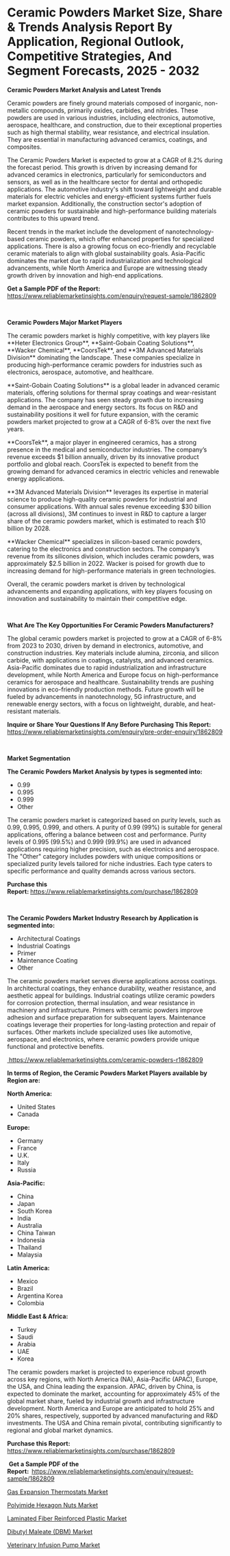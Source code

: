 <p><h1>Ceramic Powders Market Size, Share & Trends Analysis Report By Application, Regional Outlook, Competitive Strategies, And Segment Forecasts, 2025 - 2032</h1></p><p><strong>Ceramic Powders Market Analysis and Latest Trends</strong></p>
<p><p>Ceramic powders are finely ground materials composed of inorganic, non-metallic compounds, primarily oxides, carbides, and nitrides. These powders are used in various industries, including electronics, automotive, aerospace, healthcare, and construction, due to their exceptional properties such as high thermal stability, wear resistance, and electrical insulation. They are essential in manufacturing advanced ceramics, coatings, and composites.</p><p>The Ceramic Powders Market is expected to grow at a CAGR of 8.2% during the forecast period. This growth is driven by increasing demand for advanced ceramics in electronics, particularly for semiconductors and sensors, as well as in the healthcare sector for dental and orthopedic applications. The automotive industry's shift toward lightweight and durable materials for electric vehicles and energy-efficient systems further fuels market expansion. Additionally, the construction sector's adoption of ceramic powders for sustainable and high-performance building materials contributes to this upward trend.</p><p>Recent trends in the market include the development of nanotechnology-based ceramic powders, which offer enhanced properties for specialized applications. There is also a growing focus on eco-friendly and recyclable ceramic materials to align with global sustainability goals. Asia-Pacific dominates the market due to rapid industrialization and technological advancements, while North America and Europe are witnessing steady growth driven by innovation and high-end applications.</p></p>
<p><strong>Get a Sample PDF of the Report:&nbsp;</strong> <a href="https://www.reliablemarketinsights.com/enquiry/request-sample/1862809?utm_campaign=2130&utm_medium=2&utm_source=Github&utm_content=ia&utm_term=24012025&utm_id=ceramic-powders">https://www.reliablemarketinsights.com/enquiry/request-sample/1862809</a></p>
<p>&nbsp;</p>
<p><strong>Ceramic Powders Major Market Players</strong></p>
<p><p>The ceramic powders market is highly competitive, with key players like **Heter Electronics Group**, **Saint-Gobain Coating Solutions**, **Wacker Chemical**, **CoorsTek**, and **3M Advanced Materials Division** dominating the landscape. These companies specialize in producing high-performance ceramic powders for industries such as electronics, aerospace, automotive, and healthcare.</p><p>**Saint-Gobain Coating Solutions** is a global leader in advanced ceramic materials, offering solutions for thermal spray coatings and wear-resistant applications. The company has seen steady growth due to increasing demand in the aerospace and energy sectors. Its focus on R&D and sustainability positions it well for future expansion, with the ceramic powders market projected to grow at a CAGR of 6-8% over the next five years.</p><p>**CoorsTek**, a major player in engineered ceramics, has a strong presence in the medical and semiconductor industries. The company’s revenue exceeds $1 billion annually, driven by its innovative product portfolio and global reach. CoorsTek is expected to benefit from the growing demand for advanced ceramics in electric vehicles and renewable energy applications.</p><p>**3M Advanced Materials Division** leverages its expertise in material science to produce high-quality ceramic powders for industrial and consumer applications. With annual sales revenue exceeding $30 billion (across all divisions), 3M continues to invest in R&D to capture a larger share of the ceramic powders market, which is estimated to reach $10 billion by 2028.</p><p>**Wacker Chemical** specializes in silicon-based ceramic powders, catering to the electronics and construction sectors. The company’s revenue from its silicones division, which includes ceramic powders, was approximately $2.5 billion in 2022. Wacker is poised for growth due to increasing demand for high-performance materials in green technologies.</p><p>Overall, the ceramic powders market is driven by technological advancements and expanding applications, with key players focusing on innovation and sustainability to maintain their competitive edge.</p></p>
<p>&nbsp;</p>
<p><strong>What Are The Key Opportunities For Ceramic Powders Manufacturers?</strong></p>
<p><p>The global ceramic powders market is projected to grow at a CAGR of 6-8% from 2023 to 2030, driven by demand in electronics, automotive, and construction industries. Key materials include alumina, zirconia, and silicon carbide, with applications in coatings, catalysts, and advanced ceramics. Asia-Pacific dominates due to rapid industrialization and infrastructure development, while North America and Europe focus on high-performance ceramics for aerospace and healthcare. Sustainability trends are pushing innovations in eco-friendly production methods. Future growth will be fueled by advancements in nanotechnology, 5G infrastructure, and renewable energy sectors, with a focus on lightweight, durable, and heat-resistant materials.</p></p>
<p><strong>Inquire or Share Your Questions If Any Before Purchasing This Report:</strong> <a href="https://www.reliablemarketinsights.com/enquiry/pre-order-enquiry/1862809?utm_campaign=2130&utm_medium=2&utm_source=Github&utm_content=ia&utm_term=24012025&utm_id=ceramic-powders">https://www.reliablemarketinsights.com/enquiry/pre-order-enquiry/1862809</a></p>
<p>&nbsp;</p>
<p><strong>Market Segmentation</strong></p>
<p><strong>The Ceramic Powders Market Analysis by types is segmented into:</strong></p>
<p><ul><li>0.99</li><li>0.995</li><li>0.999</li><li>Other</li></ul></p>
<p><p>The ceramic powders market is categorized based on purity levels, such as 0.99, 0.995, 0.999, and others. A purity of 0.99 (99%) is suitable for general applications, offering a balance between cost and performance. Purity levels of 0.995 (99.5%) and 0.999 (99.9%) are used in advanced applications requiring higher precision, such as electronics and aerospace. The "Other" category includes powders with unique compositions or specialized purity levels tailored for niche industries. Each type caters to specific performance and quality demands across various sectors.</p></p>
<p><strong>Purchase this Report:&nbsp;</strong><a href="https://www.reliablemarketinsights.com/purchase/1862809?utm_campaign=2130&utm_medium=2&utm_source=Github&utm_content=ia&utm_term=24012025&utm_id=ceramic-powders">https://www.reliablemarketinsights.com/purchase/1862809</a></p>
<p>&nbsp;</p>
<p><strong>The Ceramic Powders Market Industry Research by Application is segmented into:</strong></p>
<p><ul><li>Architectural Coatings</li><li>Industrial Coatings</li><li>Primer</li><li>Maintenance Coating</li><li>Other</li></ul></p>
<p><p>The ceramic powders market serves diverse applications across coatings. In architectural coatings, they enhance durability, weather resistance, and aesthetic appeal for buildings. Industrial coatings utilize ceramic powders for corrosion protection, thermal insulation, and wear resistance in machinery and infrastructure. Primers with ceramic powders improve adhesion and surface preparation for subsequent layers. Maintenance coatings leverage their properties for long-lasting protection and repair of surfaces. Other markets include specialized uses like automotive, aerospace, and electronics, where ceramic powders provide unique functional and protective benefits.</p></p>
<p><a href="https://www.reliablemarketinsights.com/ceramic-powders-r1862809?utm_campaign=2130&utm_medium=2&utm_source=Github&utm_content=ia&utm_term=24012025&utm_id=ceramic-powders">&nbsp;https://www.reliablemarketinsights.com/ceramic-powders-r1862809</a></p>
<p><strong>In terms of Region, the Ceramic Powders Market Players available by Region are:</strong></p>
<p>
    <p> <strong> North America: </strong>
        <ul>
            <li>United States</li>
            <li>Canada</li>
        </ul>
        </p> 
    <p> <strong> Europe: </strong>
        <ul>
            <li>Germany</li>
            <li>France</li>
            <li>U.K.</li>
            <li>Italy</li>
            <li>Russia</li>
        </ul>
        </p> 
    <p> <strong> Asia-Pacific: </strong>
        <ul>
            <li>China</li>
            <li>Japan</li>
            <li>South Korea</li>
            <li>India</li>
            <li>Australia</li>
            <li>China Taiwan</li>
            <li>Indonesia</li>
            <li>Thailand</li>
            <li>Malaysia</li>
        </ul>
        </p> 
    <p> <strong> Latin America: </strong>
        <ul>
            <li>Mexico</li>
            <li>Brazil</li>
            <li>Argentina Korea</li>
            <li>Colombia</li>
        </ul>
        </p> 
    <p> <strong> Middle East & Africa: </strong>
        <ul>
            <li>Turkey</li>
            <li>Saudi</li>
            <li>Arabia</li>
            <li>UAE</li>
            <li>Korea</li>
        </ul>
    </p>
    </p>
<p><p>The ceramic powders market is projected to experience robust growth across key regions, with North America (NA), Asia-Pacific (APAC), Europe, the USA, and China leading the expansion. APAC, driven by China, is expected to dominate the market, accounting for approximately 45% of the global market share, fueled by industrial growth and infrastructure development. North America and Europe are anticipated to hold 25% and 20% shares, respectively, supported by advanced manufacturing and R&D investments. The USA and China remain pivotal, contributing significantly to regional and global market dynamics.</p></p>
<p><strong>Purchase this Report: </strong><a href="https://www.reliablemarketinsights.com/purchase/1862809?utm_campaign=2130&utm_medium=2&utm_source=Github&utm_content=ia&utm_term=24012025&utm_id=ceramic-powders">https://www.reliablemarketinsights.com/purchase/1862809</a></p>
<p>&nbsp;<strong>Get a Sample PDF of the Report:&nbsp;&nbsp;</strong><a href="https://www.reliablemarketinsights.com/enquiry/request-sample/1862809?utm_campaign=2130&utm_medium=2&utm_source=Github&utm_content=ia&utm_term=24012025&utm_id=ceramic-powders">https://www.reliablemarketinsights.com/enquiry/request-sample/1862809</a></p>
<p><strong></strong></p>
<p><p><a href="https://www.linkedin.com/pulse/market-revenue-forecast-gas-expansion-thermostats-industry-kbcwf?utm_campaign=2130&utm_medium=2&utm_source=Github&utm_content=ia&utm_term=24012025&utm_id=ceramic-powders">Gas Expansion Thermostats Market</a></p><p><a href="https://www.linkedin.com/pulse/polyimide-hexagon-nuts-market-growth-analysis-predicts-zexzc?utm_campaign=2130&utm_medium=2&utm_source=Github&utm_content=ia&utm_term=24012025&utm_id=ceramic-powders">Polyimide Hexagon Nuts Market</a></p><p><a href="https://www.linkedin.com/pulse/global-overview-laminated-fiber-reinforced-plastic-market-pvwff?utm_campaign=2130&utm_medium=2&utm_source=Github&utm_content=ia&utm_term=24012025&utm_id=ceramic-powders">Laminated Fiber Reinforced Plastic Market</a></p><p><a href="https://www.linkedin.com/pulse/future-forecasts-global-dibutyl-maleate-dbm-market-show-zabvf?utm_campaign=2130&utm_medium=2&utm_source=Github&utm_content=ia&utm_term=24012025&utm_id=ceramic-powders">Dibutyl Maleate (DBM) Market</a></p><p><a href="https://www.linkedin.com/pulse/veterinary-infusion-pump-market-growth-2025-2032-factors-prqyc?utm_campaign=2130&utm_medium=2&utm_source=Github&utm_content=ia&utm_term=24012025&utm_id=ceramic-powders">Veterinary Infusion Pump Market</a></p></p>